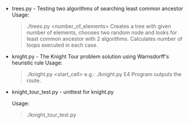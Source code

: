* trees.py - Testing two algorithms of searching least common ancestor
    Usage:
    > ./trees.py <number_of_elements>
    Creates a tree with given number of elements, chooses two random
    node and looks for least common ancestor with 2 algorithms.
    Calculates number of loops executed in each case.

* knight.py - The Knight Tour problem solution using Warnsdorff's heuristic rule
    Usage:
    > ./knight.py <start_cell>
    e.g.:
    > ./knight.py E4
    Program outputs the route.

* knight_tour_test.py - unittest for knight.py

    Usage:
    > ./knight_tour_test.py